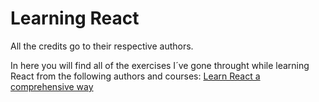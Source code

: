 # Learning React
All the credits go to their respective authors.

In here you will find all of the exercises I´ve gone throught while learning React from the following authors and courses:
[Learn React a comprehensive way](https://scrimba.com/g/glearnreact)
